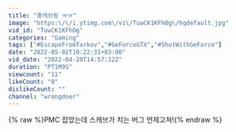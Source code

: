 ```yaml
---
title: "홍캐브됨 ㅠㅠ"
image: "https:\/\/i.ytimg.com\/vi\/TuwCK1KFhOg\/hqdefault.jpg"
vid_id: "TuwCK1KFhOg"
categories: "Gaming"
tags: ["#EscapeFromTarkov","#GeForceGTX","#ShotWithGeForce"]
date: "2022-05-02T10:22:31+03:00"
vid_date: "2022-04-28T14:57:12Z"
duration: "PT1M9S"
viewcount: "11"
likeCount: "0"
dislikeCount: ""
channel: "wrongdoer"
---
```

{% raw %}PMC 잡았는데 스캐브가 치는 버그 언제고쳐!{% endraw %}
